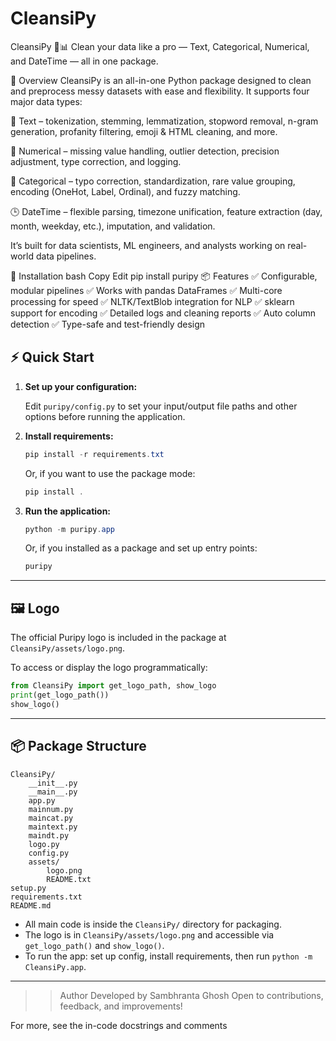 # CleansiPy
CleansiPy 🧼📊
Clean your data like a pro — Text, Categorical, Numerical, and DateTime — all in one package.


🚀 Overview
CleansiPy is an all-in-one Python package designed to clean and preprocess messy datasets with ease and flexibility. It supports four major data types:

📝 Text – tokenization, stemming, lemmatization, stopword removal, n-gram generation, profanity filtering, emoji & HTML cleaning, and more.

🧮 Numerical – missing value handling, outlier detection, precision adjustment, type correction, and logging.

🧾 Categorical – typo correction, standardization, rare value grouping, encoding (OneHot, Label, Ordinal), and fuzzy matching.

🕒 DateTime – flexible parsing, timezone unification, feature extraction (day, month, weekday, etc.), imputation, and validation.

It’s built for data scientists, ML engineers, and analysts working on real-world data pipelines.

🔧 Installation
bash
Copy
Edit
pip install puripy
📦 Features
✅ Configurable, modular pipelines
✅ Works with pandas DataFrames
✅ Multi-core processing for speed
✅ NLTK/TextBlob integration for NLP
✅ sklearn support for encoding
✅ Detailed logs and cleaning reports
✅ Auto column detection
✅ Type-safe and test-friendly design

## ⚡ Quick Start

1. **Set up your configuration:**
   
   Edit `puripy/config.py` to set your input/output file paths and other options before running the application.

2. **Install requirements:**
   
   ```powershell
   pip install -r requirements.txt
   ```
   Or, if you want to use the package mode:
   ```powershell
   pip install .
   ```

3. **Run the application:**
   
   ```powershell
   python -m puripy.app
   ```
   Or, if you installed as a package and set up entry points:
   ```powershell
   puripy
   ```

---

## 🖼️ Logo

The official Puripy logo is included in the package at `CleansiPy/assets/logo.png`.

To access or display the logo programmatically:

```python
from CleansiPy import get_logo_path, show_logo
print(get_logo_path())
show_logo()
```

---

## 📦 Package Structure

```
CleansiPy/
    __init__.py
    __main__.py
    app.py
    mainnum.py
    maincat.py
    maintext.py
    maindt.py
    logo.py
    config.py
    assets/
        logo.png
        README.txt
setup.py
requirements.txt
README.md
```

- All main code is inside the `CleansiPy/` directory for packaging.
- The logo is in `CleansiPy/assets/logo.png` and accessible via `get_logo_path()` and `show_logo()`.
- To run the app: set up config, install requirements, then run `python -m CleansiPy.app`.

---

>> Author
Developed by Sambhranta Ghosh
Open to contributions, feedback, and improvements!  

For more, see the in-code docstrings and comments
